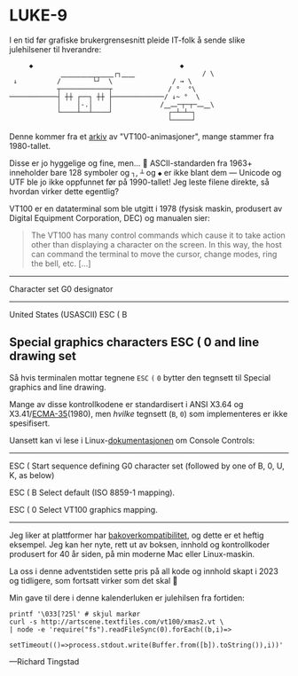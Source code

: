 # LUKE-9

I en tid før grafiske brukergrensesnitt
pleide IT-folk å sende slike julehilsener til hverandre:

```
     ◆                                     ◆
             ⎽⎽⎽⎽⎽⎽⎽⎽┌┐⎽⎽                 / \
 ↓          /        └┘  \               / → \
            ┬────────────┬              / °  °\
────────────┤ ┼┼ ┌──┐ ┼┼ ├─────────────/ ↓~ °  \
            │    │-.│    │            /⎽⎼─┬─┬─⎼⎽\
            └────┴──┴────┘              ┌─┴─┴─┐
                                        └─────┘
```

Denne kommer fra et [arkiv][] av "VT100-animasjoner",
mange stammer fra 1980-tallet.

Disse er jo hyggelige og fine, men... 🤔
ASCII-standarden fra 1963+ inneholder bare 128 symboler
og `┐`, `┴` og `◆` er ikke blant dem —
Unicode og UTF ble jo ikke oppfunnet før på 1990-tallet!
Jeg leste filene direkte, så
hvordan virker dette egentlig?

VT100 er en dataterminal som ble utgitt i 1978
(fysisk maskin, produsert av Digital Equipment Corporation, DEC)
og manualen sier:

> The VT100 has many control commands which cause it to
take action other than displaying a character on the
screen. In this way, the host can command the terminal to
move the cursor, change modes, ring the bell, etc.
> [...]

-----------------------------------------
Character set               G0 designator
--------------------------- -------------
United States (USASCII)     ESC ( B

Special graphics characters ESC ( 0
 and line drawing set
-----------------------------------------

Så hvis terminalen mottar tegnene `ESC` `(` `0`
bytter den tegnsett til Special graphics and line drawing.

Mange av disse kontrollkodene er standardisert i
ANSI X3.64 og X3.41/[ECMA-35][](1980),
men _hvilke_ tegnsett (`B`, `0`) som implementeres er ikke spesifisert.

Uansett kan vi lese i Linux-[dokumentasjonen][linux] om Console Controls:

-------   -----------------------------------------
ESC (     Start sequence defining G0 character set
          (followed by one of B, 0, U, K, as below)

ESC ( B   Select default (ISO 8859-1 mapping).

ESC ( 0   Select VT100 graphics mapping.
-------   -----------------------------------------

Jeg liker at plattformer har [bakoverkompatibilitet][],
og dette er et heftig eksempel.
Jeg kan her nyte, rett ut av boksen, innhold og kontrollkoder
produsert for 40 år siden, på min moderne Mac eller Linux-maskin.

La oss i denne adventstiden sette pris på all kode og innhold
skapt i 2023 og tidligere, som fortsatt virker som det skal 🌟

Min gave til dere i denne kalenderluken er julehilsen fra fortiden:

```
printf '\033[?25l' # skjul markør
curl -s http://artscene.textfiles.com/vt100/xmas2.vt \
| node -e 'require("fs").readFileSync(0).forEach((b,i)=>
    setTimeout(()=>process.stdout.write(Buffer.from([b]).toString()),i))'
```

—Richard Tingstad


[arkiv]: http://artscene.textfiles.com/vt100/
[ECMA-35]: https://www.ecma-international.org/wp-content/uploads/ECMA-35_2nd_edition_january_1980.pdf ("ESC 2/8 F [...] designate sets of 94 characters which will be used as the G0 set.", § 5.3.7)
[linux]: https://man7.org/linux/man-pages/man4/console_codes.4.html
[bakoverkompatibilitet]: https://mikrobloggeriet.no/olorm/olorm-39/ (GitHub brakk byggene våre)

